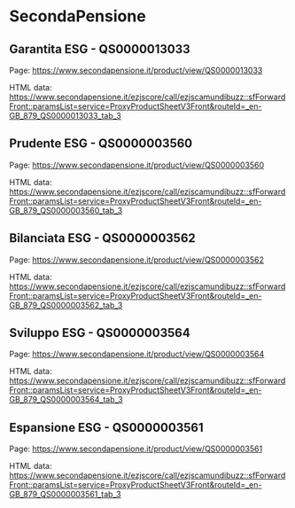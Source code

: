 # SecondaPensione

## Garantita ESG - QS0000013033

Page: https://www.secondapensione.it/product/view/QS0000013033

HTML data: https://www.secondapensione.it/ezjscore/call/ezjscamundibuzz::sfForwardFront::paramsList=service=ProxyProductSheetV3Front&routeId=_en-GB_879_QS0000013033_tab_3

## Prudente ESG - QS0000003560

Page: https://www.secondapensione.it/product/view/QS0000003560

HTML data: https://www.secondapensione.it/ezjscore/call/ezjscamundibuzz::sfForwardFront::paramsList=service=ProxyProductSheetV3Front&routeId=_en-GB_879_QS0000003560_tab_3

## Bilanciata ESG - QS0000003562

Page: https://www.secondapensione.it/product/view/QS0000003562

HTML data: https://www.secondapensione.it/ezjscore/call/ezjscamundibuzz::sfForwardFront::paramsList=service=ProxyProductSheetV3Front&routeId=_en-GB_879_QS0000003562_tab_3

## Sviluppo ESG - QS0000003564

Page: https://www.secondapensione.it/product/view/QS0000003564

HTML data: https://www.secondapensione.it/ezjscore/call/ezjscamundibuzz::sfForwardFront::paramsList=service=ProxyProductSheetV3Front&routeId=_en-GB_879_QS0000003564_tab_3

## Espansione ESG - QS0000003561

Page: https://www.secondapensione.it/product/view/QS0000003561

HTML data: https://www.secondapensione.it/ezjscore/call/ezjscamundibuzz::sfForwardFront::paramsList=service=ProxyProductSheetV3Front&routeId=_en-GB_879_QS0000003561_tab_3
